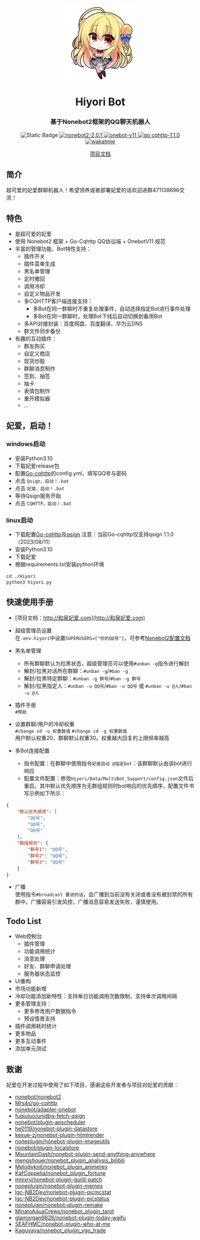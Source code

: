 <div align="center">
    <a href="https://Hiyori.vip">
        <img src="https://github.com/jiangyuxiaoxiao/Hiyori/blob/master/Hiyori/Data/Web/ZSign/assets/catch02.png?raw=true" alt="Hiyori" style="height: 200px;width: auto">
    </a>
    <h1>Hiyori Bot</h1>
    <h3>基于Nonebot2框架的QQ聊天机器人</h3>
    <p align="center">
      <img alt="Static Badge" src="https://img.shields.io/badge/python-3.10+-blue">
      <a href="https://github.com/nonebot/nonebot2">
        <img alt="nonebot2-2.0.1" src="https://img.shields.io/badge/nonebot2-2.0.1-orange">
      </a>
      <a href="https://github.com/nonebot/adapter-onebot">
        <img alt="onebot-v11" src="https://img.shields.io/badge/onebot-V11-orange">
      </a>
      <a href="https://github.com/Mrs4s/go-cqhttp">
        <img alt="go cqhttp-1.1.0" src="https://img.shields.io/badge/go cqhttp-1.1.0-orange">
      </a>
      <a href="https://wakatime.com/badge/user/7b275a68-8fe7-44fb-9b22-86cfd199fc1e/project/3d1eb992-cc9a-4fee-8d6a-337d2fee4569">
        <img src="https://wakatime.com/badge/user/7b275a68-8fe7-44fb-9b22-86cfd199fc1e/project/3d1eb992-cc9a-4fee-8d6a-337d2fee4569.svg" alt="wakatime">
      </a>
    </p>  
   <a href="http://和泉妃爱.com">
       项目文档
    </a>
</div>

## 简介

超可爱的妃爱群聊机器人！希望领养或者部署妃爱的话欢迎进群471138696交流！

## 特色

+ 是超可爱的妃爱
+ 使用 Nonebot2 框架 + Go-Cqhttp QQ协议端 + OnebotV11 规范
+ 丰富的管理功能、Bot特性支持：
    + 插件开关
    + 插件菜单生成
    + 黑名单管理
    + 定时撤回
    + 调用冷却
    + 自定义物品开发
    + 多CQHTTP客户端连接支持：
        + 多Bot在同一群聊时不重复处理事件，自动选择指定Bot进行事件处理
        + 多Bot在同一群聊时，处理Bot下线后自动切换到备用Bot
    + 多API对接封装：百度网盘、百度翻译、华为云DNS
    + 群文件同步备份
+ 有趣的互动插件：
    + 群友购买
    + 自定义商店
    + 现货炒股
    + 群聊消息制作
    + 签到、抽签
    + 抽卡
    + 表情包制作
    + 重开模拟器
    + ...

## 妃爱，启动！

### windows启动

+ 安装Python3.10
+ 下载妃爱release包
+ 配置[Go-cqhttp](https://github.com/Mrs4s/go-cqhttp)的config.yml，填写QQ号与密码
+ 点击 `Qsign，启动！.bat`
+ 点击 `妃爱，启动！.bat`
+ 等待Qsign服务开始
+ 点击 `CQHTTP，启动！.bat`

### linux启动

+ 下载配置[Go-cqhttp](https://github.com/Mrs4s/go-cqhttp)及[qsign](https://github.com/fuqiuluo/unidbg-fetch-qsign) 注意：当前Go-cqhttp仅支持qsign
  1.1.0（2023/08/11）
+ 安装Python3.10
+ 下载妃爱
+ 根据requirements.txt安装python环境

```shell
cd ./Hiyori
python3 hiyori.py
```

## 快速使用手册

+ [项目文档：http://和泉妃爱.com](http://和泉妃爱.com)

+ 超级管理员设置    
  在`.env.hiyori`中设置`SUPERUSERS=["你的QQ号"]`，可参考[Nonebot2配置文档](https://nonebot.dev/docs/appendices/config#superusers)

+ 黑名单管理
    + 所有群聊默认为拉黑状态，超级管理员可以使用`#unban -g`指令进行解封
    + 解封/拉黑对话所在群聊：`#unban -g`/`#ban -g`
    + 解封/拉黑特定群聊：`#unban -g 群号`/`#ban -g 群号`
    + 解封/拉黑指定人：`#unban -u QQ号`/`#ban -u QQ号` 或 `#unban -u @人`/`#ban -u @人`

+ 插件手册  
  `#帮助`

+ 设置群聊/用户的冷却权重  
  `#change cd -u 权重数值` `#change cd -g 权重数值`  
  用户默认权重20，群聊默认权重30。权重越大回复的上限频率越高

+ 多Bot连接配置
    + 指令配置：在群聊中使用指令`妃爱启动 @指定bot`：该群聊默认由该bot进行响应
    + 配置文件配置：修改`Hiyori/Data/MultiBot_Support/config.json`文件后重启。其中默认优先顺序为无群组规则时bot响应的优先顺序，配置文件书写示例如下所示：

```json
{
    "默认优先顺序": [
        "QQ号",
        "QQ号",
        "QQ号"
    ],
    "群组规则": {
        "群号1": "QQ号",
        "群号2": "QQ号",
        "群号3": "QQ号"
    }
}
```

+ 广播  
  使用指令`#broadcast 要说的话`，会广播到当前没有关闭或者没有被封禁的所有群中。广播容易引发风控，广播消息容易发送失败，谨慎使用。

## Todo List

+ Web控制台
    + 插件管理
    + 功能调用统计
    + 消息处理
    + 好友、群聊申请处理
    + 服务器状态监控
+ UI重构
+ 市场功能新增
+ 冷却功能添加新特性：支持单日功能调用次数限制、支持单次调用间隔
+ 更多管理支持：
    + 更多修改用户数据指令
    + 预设情景支持
+ 插件调用耗时统计
+ 更多物品
+ 更多互动事件
+ 添加单元测试

## 致谢

妃爱在开发过程中使用了如下项目，感谢这些开发者与项目对妃爱的贡献：

+ [nonebot/nonebot2](https://github.com/nonebot/nonebot2)
+ [Mrs4s/go-cqhttp](https://github.com/Mrs4s/go-cqhttp)
+ [nonebot/adapter-onebot](https://github.com/nonebot/adapter-onebot)
+ [fuqiuluo/unidbg-fetch-qsign](https://github.com/fuqiuluo/unidbg-fetch-qsign)
+ [nonebot/plugin-apscheduler](https://github.com/nonebot/plugin-apscheduler)
+ [he0119/nonebot-plugin-datastore](https://github.com/he0119/nonebot-plugin-datastore)
+ [kexue-z/nonebot-plugin-htmlrender](https://github.com/kexue-z/nonebot-plugin-htmlrender)
+ [noneplugin/nonebot-plugin-imageutils](https://github.com/noneplugin/nonebot-plugin-imageutils)
+ [nonebot/plugin-localstore](https://github.com/nonebot/plugin-localstore)
+ [MountainDash/nonebot-plugin-send-anything-anywhere](https://github.com/MountainDash/nonebot-plugin-send-anything-anywhere)
+ [mengshouer/nonebot_plugin_analysis_bilibili](https://github.com/mengshouer/nonebot_plugin_analysis_bilibili)
+ [Melodyknit/nonebot_plugin_animeres](https://github.com/Melodyknit/nonebot_plugin_animeres)
+ [KafCoppelia/nonebot_plugin_fortune](https://github.com/KafCoppelia/nonebot_plugin_fortune)
+ [mnixry/nonebot-plugin-guild-patch](https://github.com/mnixry/nonebot-plugin-guild-patch)
+ [noneplugin/nonebot-plugin-memes](https://github.com/noneplugin/nonebot-plugin-memes)
+ [lgc-NB2Dev/nonebot-plugin-picmcstat](https://github.com/lgc-NB2Dev/nonebot-plugin-picmcstat)
+ [lgc-NB2Dev/nonebot-plugin-picstatus](https://github.com/lgc-NB2Dev/nonebot-plugin-picstatus)
+ [noneplugin/nonebot-plugin-remake](https://github.com/noneplugin/nonebot-plugin-remake)
+ [MinatoAquaCrews/nonebot_plugin_tarot](https://github.com/MinatoAquaCrews/nonebot_plugin_tarot)
+ [glamorgan9826/nonebot-plugin-today-waifu](https://github.com/glamorgan9826/nonebot-plugin-today-waifu)
+ [SEAFHMC/nonebot-plugin-who-at-me](https://github.com/SEAFHMC/nonebot-plugin-who-at-me)
+ [Kaguyaya/nonebot_plugin_ygo_trade](https://github.com/Kaguyaya/nonebot_plugin_ygo_trade)

